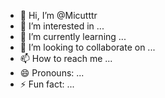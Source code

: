- 👋 Hi, I’m @Micutttr
- 👀 I’m interested in ...
- 🌱 I’m currently learning ...
- 💞️ I’m looking to collaborate on ...
- 📫 How to reach me ...
- 😄 Pronouns: ...
- ⚡ Fun fact: ...

<!---
Micutttr/Micutttr is a ✨ special ✨ repository because its `README.md` (this file) appears on your GitHub profile.
You can click the Preview link to take a look at your changes.
--->
